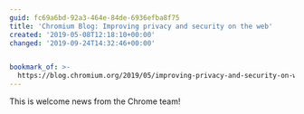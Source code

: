 ```yaml
---
guid: fc69a6bd-92a3-464e-84de-6936efba8f75
title: 'Chromium Blog: Improving privacy and security on the web'
created: '2019-05-08T12:18:10+00:00'
changed: '2019-09-24T14:32:46+00:00'


bookmark_of: >-
  https://blog.chromium.org/2019/05/improving-privacy-and-security-on-web.html?m=1
---
```


This is welcome news from the Chrome team! 
